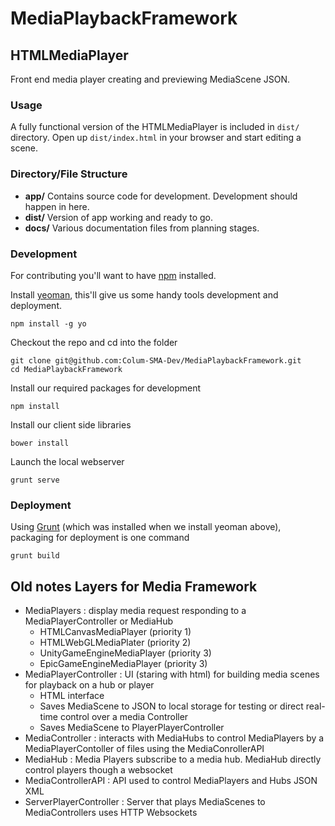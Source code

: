 # MediaPlaybackFramework


## HTMLMediaPlayer

Front end media player creating and previewing MediaScene JSON.

### Usage
A fully functional version of the HTMLMediaPlayer is included in `dist/` directory.  Open up `dist/index.html` in your browser and start editing a scene.

### Directory/File Structure

- __app/__ Contains source code for development.  Development should happen in here.
- __dist/__ Version of app working and ready to go.
- __docs/__ Various documentation files from planning stages.

### Development
For contributing you'll want to have [npm](https://www.npmjs.org/) installed.

Install [yeoman](http://yeoman.io/), this'll give us some handy tools development and deployment.
```
npm install -g yo
```

Checkout the repo and cd into the folder
```
git clone git@github.com:Colum-SMA-Dev/MediaPlaybackFramework.git
cd MediaPlaybackFramework
```

Install our required packages for development
```
npm install
```

Install our client side libraries
```
bower install
```


Launch the local webserver
```
grunt serve
```

### Deployment

Using [Grunt](http://gruntjs.com/) (which was installed when we install yeoman above), packaging for deployment is one command
```
grunt build
```











Old notes Layers for Media Framework
---------------------


- MediaPlayers : display media request responding to a MediaPlayerController or MediaHub
  - HTMLCanvasMediaPlayer (priority 1)
  - HTMLWebGLMediaPlater (priority 2)
  - UnityGameEngineMediaPlayer (priority 3)
  - EpicGameEngineMediaPlayer (priority 3)
- MediaPlayerController : UI (staring with html) for building media scenes for playback on a hub or player
  - HTML interface
  - Saves MediaScene to JSON to local storage for testing or direct real-time control over a media Controller
  - Saves MediaScene to PlayerPlayerController
- MediaController : interacts with MediaHubs to control MediaPlayers by a MediaPlayerContoller of files using the MediaConrollerAPI
- MediaHub : Media Players subscribe to a media hub. MediaHub directly control players though a websocket
- MediaControllerAPI : API used to control MediaPlayers and Hubs JSON XML
- ServerPlayerController : Server that plays MediaScenes to MediaControllers uses HTTP Websockets
